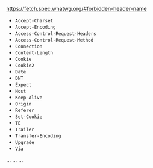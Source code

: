 https://fetch.spec.whatwg.org/#forbidden-header-name

 - `Accept-Charset`
 - `Accept-Encoding`
 - `Access-Control-Request-Headers`
 - `Access-Control-Request-Method`
 - `Connection`
 - `Content-Length`
 - `Cookie`
 - `Cookie2`
 - `Date`
 - `DNT`
 - `Expect`
 - `Host`
 - `Keep-Alive`
 - `Origin`
 - `Referer`
 - `Set-Cookie`
 - `TE`
 - `Trailer`
 - `Transfer-Encoding`
 - `Upgrade`
 - `Via`

...
...
...
